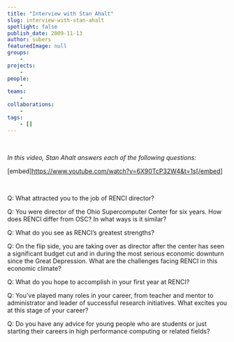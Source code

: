```yaml
---
title: "Interview with Stan Ahalt"
slug: interview-with-stan-ahalt
spotlight: false
publish_date: 2009-11-13
author: subers
featuredImage: null
groups:
    - 
projects:
    - 
people:
    - 
teams: 
    - 
collaborations:
    - 
tags:
    - []
---
```

&nbsp;

<em>In this video, Stan Ahalt answers each of the following questions: </em>

[embed]https://www.youtube.com/watch?v=6X90TcP32W4&t=1s[/embed]

&nbsp;

Q: What attracted you to the job of RENCI director?

Q: You were director of the Ohio Supercomputer Center for six years. How does RENCI differ from OSC? In what ways is it similar?

Q: What do you see as RENCI’s greatest strengths?

Q: On the flip side, you are taking over as director after the center has seen a significant budget cut and in during the most serious economic downturn since the Great Depression. What are the challenges facing RENCI in this economic climate?

Q: What do you hope to accomplish in your first year at RENCI?

Q: You’ve played many roles in your career, from teacher and mentor to administrator and leader of successful research initiatives. What excites you at this stage of your career?

Q: Do you have any advice for young people who are students or just starting their careers in high performance computing or related fields?
